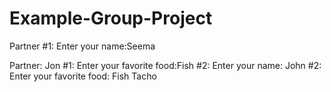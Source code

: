 # Example-Group-Project

Partner #1: Enter your name:Seema 

Partner: Jon
#1: Enter your favorite food:Fish
#2: Enter your name:
John
#2: Enter your favorite food:
Fish Tacho